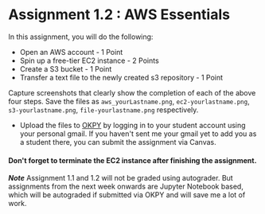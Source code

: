# Assignment  1.2 : AWS Essentials


In this assignment, you will do the following:

- Open an AWS account - 1 Point
- Spin up a free-tier EC2 instance - 2 Points
- Create a S3 bucket - 1 Point
- Transfer a  text file to the newly created s3 repository - 1 Point

Capture screenshots that clearly show the completion of each of the above four steps. Save the files as `aws_yourLastname.png`, `ec2-yourlastname.png`, `s3-yourlastname.png`, `file-yourlastname.png` respectively.

- Upload the files to [OKPY](https://okpy.org/) by logging in to your student account using your personal gmail. If you haven't sent me your gmail yet to add you as a student there, you can submit the assignment via Canvas.

#### Don't forget to terminate the EC2 instance after finishing the assignment.

_**Note**_ Assignment 1.1 and 1.2 will not be graded using autograder. But assignments from the next week onwards are Jupyter Notebook based, which will be autograded if submitted via OKPY and will save me a lot of work. 